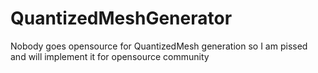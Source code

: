 # QuantizedMeshGenerator
Nobody goes opensource for QuantizedMesh generation so I am pissed and will implement it for opensource community
